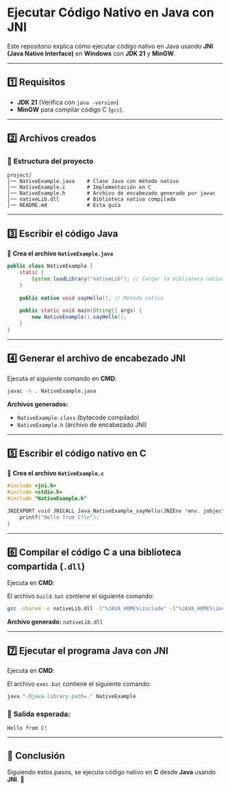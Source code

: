 # Ejecutar Código Nativo en Java con JNI

Este repositorio explica cómo ejecutar código nativo en Java usando **JNI (Java Native Interface)** en **Windows** con **JDK 21** y **MinGW**.

---

## 1️⃣ Requisitos
- **JDK 21** (Verifica con `java -version`)
- **MinGW** para compilar código C (`gcc`).

---

## 2️⃣ Archivos creados
### 📁 **Estructura del proyecto**
```
project/
│── NativeExample.java    # Clase Java con método nativo
│── NativeExample.c       # Implementación en C
│── NativeExample.h       # Archivo de encabezado generado por javac
│── nativeLib.dll         # Biblioteca nativa compilada
│── README.md             # Esta guía
```

---

## 3️⃣ Escribir el código Java
📌 **Crea el archivo `NativeExample.java`**
```java
public class NativeExample {
    static {
        System.loadLibrary("nativeLib"); // Cargar la biblioteca nativa
    }
    
    public native void sayHello(); // Método nativo
    
    public static void main(String[] args) {
        new NativeExample().sayHello();
    }
}
```

---

## 4️⃣ Generar el archivo de encabezado JNI
Ejecuta el siguiente comando en **CMD**:
```sh
javac -h . NativeExample.java
```
**Archivos generados:**
- `NativeExample.class` (bytecode compilado)
- `NativeExample.h` (archivo de encabezado JNI)

---

## 5️⃣ Escribir el código nativo en C
📌 **Crea el archivo `NativeExample.c`**
```c
#include <jni.h>
#include <stdio.h>
#include "NativeExample.h"

JNIEXPORT void JNICALL Java_NativeExample_sayHello(JNIEnv *env, jobject obj) {
    printf("Hello from C!\n");
}
```

---

## 6️⃣ Compilar el código C a una biblioteca compartida (`.dll`)
Ejecuta en **CMD**:

El archivo `build.bat` contiene el siguiente comando:
```sh
gcc -shared -o nativeLib.dll -I"%JAVA_HOME%\include" -I"%JAVA_HOME%\include\win32" NativeExample.c
```
**Archivo generado:** `nativeLib.dll`

---

## 7️⃣ Ejecutar el programa Java con JNI
Ejecuta en **CMD**:

El archivo `exec.bat` contiene el siguiente comando:
```sh
java "-Djava.library.path=." NativeExample
```
### 📌 **Salida esperada:**
```
Hello from C!
```

---

## 🎯 Conclusión
Siguiendo estos pasos, se ejecuta código nativo en **C** desde **Java** usando **JNI**. 🚀
